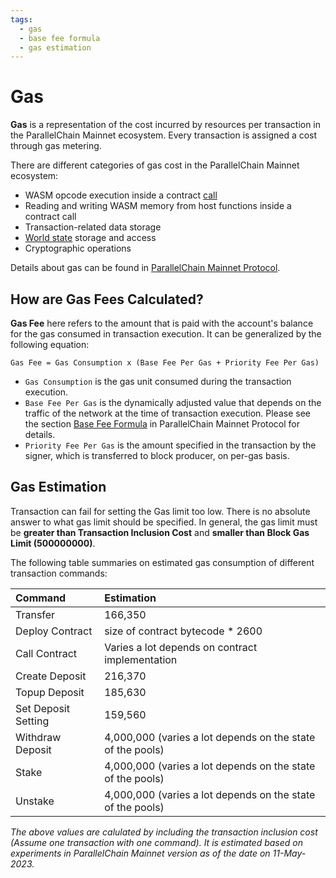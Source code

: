 ```yaml
---
tags:
  - gas
  - base fee formula
  - gas estimation
---
```


# Gas

**Gas** is a representation of the cost incurred by resources per transaction in the ParallelChain Mainnet ecosystem. Every transaction is assigned a cost through gas metering.

There are different categories of gas cost in the ParallelChain Mainnet ecosystem:

- WASM opcode execution inside a contract [call](transactions.md#account-commands)
- Reading and writing WASM memory from host functions inside a contract call
- Transaction-related data storage
- [World state](nodes.md#world-state) storage and access
- Cryptographic operations

Details about gas can be found in [ParallelChain Mainnet Protocol](https://github.com/parallelchain-io/parallelchain-protocol/blob/master/Gas.md).

## How are Gas Fees Calculated?

**Gas Fee** here refers to the amount that is paid with the account's balance for the gas consumed in transaction execution. It can be generalized by the following equation:

```text
Gas Fee = Gas Consumption x (Base Fee Per Gas + Priority Fee Per Gas)
```

- `Gas Consumption` is the gas unit consumed during the transaction execution. 
- `Base Fee Per Gas` is the dynamically adjusted value that depends on the traffic of the network at the time of transaction execution. Please see the section [Base Fee Formula](https://github.com/parallelchain-io/parallelchain-protocol/blob/master/Blockchain.md#Base-fee-formula) in ParallelChain Mainnet Protocol for details.
- `Priority Fee Per Gas` is the amount specified in the transaction by the signer, which is transferred to block producer, on per-gas basis.

## Gas Estimation

Transaction can fail for setting the Gas limit too low. There is no absolute answer to what gas limit should be specified. In general, the gas limit must be **greater than Transaction Inclusion Cost** and **smaller than Block Gas Limit (500000000)**.

The following table summaries on estimated gas consumption of different transaction commands:

|Command|Estimation|
|:---|:---|
|Transfer|166,350|
|Deploy Contract|size of contract bytecode * 2600 |
|Call Contract| Varies a lot depends on contract implementation|
|Create Deposit| 216,370 |
|Topup Deposit| 185,630 |
|Set Deposit Setting| 159,560 |
|Withdraw Deposit| 4,000,000 (varies a lot depends on the state of the pools)|
|Stake| 4,000,000 (varies a lot depends on the state of the pools)|
|Unstake| 4,000,000 (varies a lot depends on the state of the pools)|

*The above values are calulated by including the transaction inclusion cost (Assume one transaction with one command). It is estimated based on experiments in ParallelChain Mainnet version as of the date on 11-May-2023.*

